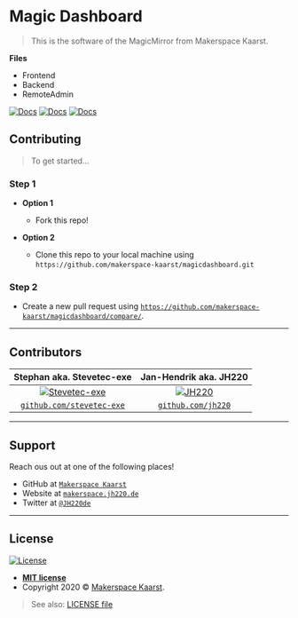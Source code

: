# Magic Dashboard

> This is the software of the MagicMirror from Makerspace Kaarst.

**Files**

- Frontend
- Backend
- RemoteAdmin

[![Docs](http://img.shields.io/:docs-PythonAPI-blue.svg?style=flat-square)](https://github.com/makerspace-kaarst/magicdashboard/blob/master/PythonAPI.md)
[![Docs](http://img.shields.io/:docs-Serverroutes-blue.svg?style=flat-square)](https://github.com/makerspace-kaarst/magicdashboard/blob/master/Serverroutes.md)
[![Docs](http://img.shields.io/:docs-NodeMagic-blue.svg?style=flat-square)](https://github.com/makerspace-kaarst/magicdashboard/blob/master/RemoteAdmin/NodeMagic/DOCUMENTATION.md)

## Contributing

> To get started...

### Step 1

- **Option 1**
    - Fork this repo!

- **Option 2**
    - Clone this repo to your local machine using `https://github.com/makerspace-kaarst/magicdashboard.git`

### Step 2

- Create a new pull request using <a href="https://github.com/makerspace-kaarst/magicdashboard/compare/" target="_blank">`https://github.com/makerspace-kaarst/magicdashboard/compare/`</a>.

---

## Contributors

| **Stephan aka. Stevetec-exe** | **Jan-Hendrik aka. JH220** |
| :---: |:---:|
| [![Stevetec-exe](https://avatars1.githubusercontent.com/u/39212124?v=3&s=200)](http://makerspace.jh220.de)    | [![JH220](https://avatars1.githubusercontent.com/u/50051569?v=3&s=200)](http://makerspace.jh220.de) |
| <a href="http://github.com/stevetec-exe" target="_blank">`github.com/stevetec-exe`</a> | <a href="http://github.com/jh220" target="_blank">`github.com/jh220`</a> |

---

## Support

Reach ous out at one of the following places!

- GitHub at <a href="http://github.com/makerspace-kaarst" target="_blank">`Makerspace Kaarst`</a>
- Website at <a href="http://makerspace.jh220.de" target="_blank">`makerspace.jh220.de`</a>
- Twitter at <a href="http://twitter.com/jh220de" target="_blank">`@JH220de`</a>

---

## License

[![License](http://img.shields.io/:license-mit-blue.svg?style=flat-square)](/LICENSE)

- **[MIT license](http://opensource.org/licenses/mit-license.php)**
- Copyright 2020 © <a href="http://makerspace.jh220.de" target="_blank">Makerspace Kaarst</a>.

> See also: [LICENSE file](/LICENSE)